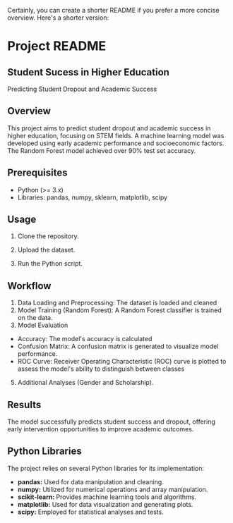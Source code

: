 Certainly, you can create a shorter README if you prefer a more concise overview. Here's a shorter version:

# Project README

## Student Sucess in Higher Education

Predicting Student Dropout and Academic Success

## Overview

This project aims to predict student dropout and academic success in higher education, focusing on STEM fields. A machine learning model was developed using early academic performance and socioeconomic factors. The Random Forest model achieved over 90% test set accuracy.

## Prerequisites

- Python (>= 3.x)
- Libraries: pandas, numpy, sklearn, matplotlib, scipy

## Usage

1. Clone the repository.

2. Upload the dataset.

3. Run the Python script.

## Workflow

1. Data Loading and Preprocessing: The dataset is loaded and cleaned
2. Model Training (Random Forest): A Random Forest classifier is trained on the data.
3. Model Evaluation
- Accuracy: The model's accuracy is calculated
- Confusion Matrix: A confusion matrix is generated to visualize model performance.
- ROC Curve: Receiver Operating Characteristic (ROC) curve is plotted to assess the model's ability to distinguish between classes
5. Additional Analyses (Gender and Scholarship).

## Results

The model successfully predicts student success and dropout, offering early intervention opportunities to improve academic outcomes.

## Python Libraries

The project relies on several Python libraries for its implementation:

- **pandas:** Used for data manipulation and cleaning.
- **numpy:** Utilized for numerical operations and array manipulation.
- **scikit-learn:** Provides machine learning tools and algorithms.
- **matplotlib:** Used for data visualization and generating plots.
- **scipy:** Employed for statistical analyses and tests.

